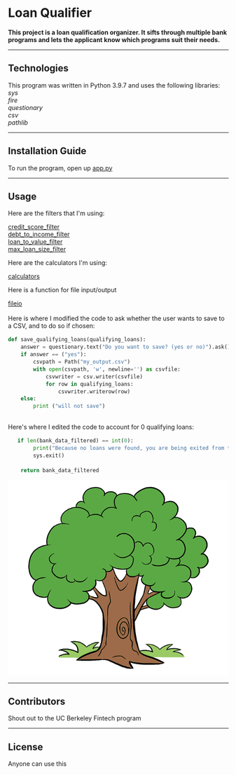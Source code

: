 # Loan Qualifier 
**This project is a loan qualification organizer. It sifts through multiple bank programs and lets the applicant know which programs suit their needs.**


---

## Technologies

This program was written in Python 3.9.7 and uses the following libraries:<br />
*sys*<br />
*fire*<br />
*questionary*<br />
*csv*<br />
*pathlib*<br />


---

## Installation Guide

To run the program, open up [app.py](app.py)


---

## Usage

Here are the filters that I'm using:

[credit_score_filter](qualifier/filters/credit_score.py)<br />
[debt_to_income_filter](qualifier/filters/debt_to_income.py)<br />
[loan_to_value_filter](qualifier/filters/loan_to_value.py)<br />
[max_loan_size_filter](qualifier/filters/max_loan_size.py)<br />

Here are the calculators I'm using: 

[calculators](qualifier/utils/calculators.py)<br />


Here is a function for file input/output 

[fileio](qualifier/utils/fileio.py)<br />
<br />
Here is where I modified the code to ask whether the user wants to save to a CSV, and to do so if chosen:<br />


```python
def save_qualifying_loans(qualifying_loans):
    answer = questionary.text("Do you want to save? (yes or no)").ask()
    if answer == ("yes"):
        csvpath = Path("my_output.csv")
        with open(csvpath, 'w', newline='') as csvfile:
            csvwriter = csv.writer(csvfile)
            for row in qualifying_loans:
                csvwriter.writerow(row)
    else:
        print ("will not save")
```
<br />
Here's where I edited the code to account for 0 qualifying loans: <br />

```python
   if len(bank_data_filtered) == int(0):
        print("Because no loans were found, you are being exited from the program.")
        sys.exit()
 
    return bank_data_filtered
```

![picture of a tree](tree_picture.png)

---

## Contributors

Shout out to the UC Berkeley Fintech program

---

## License

Anyone can use this
